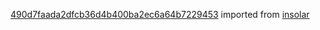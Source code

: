 [490d7faada2dfcb36d4b400ba2ec6a64b7229453](https://github.com/insolar/insolar/commit/490d7faada2dfcb36d4b400ba2ec6a64b7229453) imported from [insolar](https://github.com/insolar/insolar)
